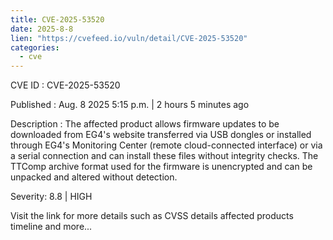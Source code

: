 ```yaml
--- 
title: CVE-2025-53520
date: 2025-8-8
lien: "https://cvefeed.io/vuln/detail/CVE-2025-53520"
categories:
  - cve
---
```


CVE ID : CVE-2025-53520

Published :  Aug. 8
2025
5:15 p.m. | 2 hours
5 minutes ago

Description : The affected product allows firmware updates to be downloaded from EG4's
 website
transferred via USB dongles
or installed through EG4's 
Monitoring Center (remote
cloud-connected interface) or via a serial 
connection
and can install these files without integrity checks. The 
TTComp archive format used for the firmware is unencrypted and can be 
unpacked and altered without detection.

Severity: 8.8 | HIGH

Visit the link for more details
such as CVSS details
affected products
timeline
and more...
